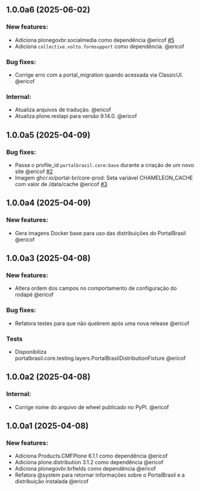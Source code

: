 ## 1.0.0a6 (2025-06-02)


### New features:

- Adiciona plonegovbr.socialmedia como dependência @ericof [#5](https://github.com/portal-br/core/issues/5)
- Adiciona `collective.volto.formsupport` como dependência. @ericof 


### Bug fixes:

- Corrige erro com a portal_migration quando acessada via ClassicUI. @ericof 


### Internal:

- Atualiza arquivos de tradução. @ericof 
- Atualiza plone.restapi para versão 9.14.0. @ericof 

## 1.0.0a5 (2025-04-09)


### Bug fixes:

- Passa o profile_id `portalbrasil.core:base` durante a criação de um novo site @ericof [#2](https://github.com/portal-br/core/issues/2)
- Imagem ghcr.io/portal-br/core-prod: Seta variável CHAMELEON_CACHE com valor de /data/cache @ericof [#3](https://github.com/portal-br/core/issues/3)

## 1.0.0a4 (2025-04-09)


### New features:

- Gera imagens Docker base para uso das distribuições do PortalBrasil @ericof 

## 1.0.0a3 (2025-04-08)


### New features:

- Altera ordem dos campos no comportamento de configuração do rodapé @ericof 


### Bug fixes:

- Refatora testes para que não quebrem após uma nova release @ericof 


### Tests

- Disponibiliza portalbrasil.core.testing.layers.PortalBrasilDistributionFixture @ericof 

## 1.0.0a2 (2025-04-08)


### Internal:

- Corrige nome do arquivo de wheel publicado no PyPI. @ericof 

## 1.0.0a1 (2025-04-08)


### New features:

- Adiciona Products.CMFPlone 6.1.1 como dependência @ericof 
- Adiciona plone.distribution 3.1.2 como dependência @ericof 
- Adiciona plonegovbr.brfields como dependência @ericof 
- Refatora @system para retornar informações sobre o PortalBrasil e a distribuição instalada @ericof
